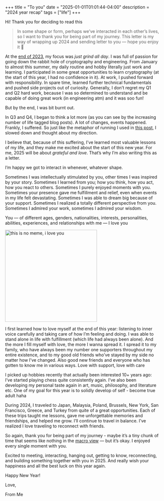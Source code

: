 +++
title = "To you"
date = "2025-01-01T01:01:44-04:00"
description = "2024 year recap"
tags = ["life"]
+++

Hi! Thank you for deciding to read this
> In some shape or form, perhaps we’ve interacted in each other’s lives, so I want to thank you for being part of my journey. This letter is my way of wrapping up 2024 and sending letter to you — hope you enjoy it 💌


At the [end of 2023](https://www.piapark.me/year-of-unknown-unknown/), my focus was *just grind all day*. I was full of passion for going down the rabbit hole of cryptography and engineering. From January to almost this summer, my daily routine and hobby literally just work and learning. I participated in some great opportunities to learn cryptography (at the start of this year, I had no confidence in it). At work, I pushed forward with responsibility. In spare time, learned further technical fundamentals and pushed side projects out of curiosity. Generally, I don’t regret my Q1 and Q2 hard work, because I was so determined to understand and be capable of doing great work (in engineering atm) and it was soo fun!

But by the end, I was bit burnt out.

In Q3 and Q4, I began to think a lot more (as you can see by the increasing number of life tagged blog posts). A lot of changes, events happened. Frankly, I suffered. So just like the metaphor of running I used in [this post](https://www.piapark.me/born-to-run/), I slowed down and thought about my direction.

I believe that, because of this suffering, I’ve learned most valuable lessons of my life, and they make me excited about the start of this new year. For me, 2025 will be about *grateful and love*. That’s why I’m also writing this as a letter.


I’m happy we got to interact in whenever, whatever shape.

Sometimes I was intellectually stimulated by you, other times I was inspired by your story. Sometimes I learned from you; how you think, how you act, how you react to others. Sometimes I purely enjoyed moments with you. Sometimes your presence gave me fulfillment and relief, even when events in my life felt devastating. Sometimes I was able to dream big because of your support. Sometimes I realized a totally different perspective from you. Sometimes I admired your work, sometimes I admired your wisdom.

You — of different ages, genders, nationalities, interests, personalities, abilities, experiences, and relationships with me — I love you

<img src="/images/nomeme.png" alt="this is no meme, i love you" width="300" />


I first learned how to love myself at the end of this year: listening to inner voice carefully and taking care of how I’m feeling and doing. I was able to stand alone in life with fulfillment (which life had always been alone). And the more I fill myself with love, the more I wanna spread it. I spread it to my family, who have always been my number one supporters throughout my entire existence, and to my good old friends who’ve stayed by my side no matter how I’ve changed. Also good new friends and everyone who has gotten to know me in various ways. Love with support, love with care

I picked up hobbies recently that actually been interested 10+ years ago: I’ve started playing chess quite consistently again. I’ve also been developing my personal taste again in art, music, philosophy, and literature etc. One of my goal for this year is to solidly develop of self - become true adult haha

During 2024, I traveled to Japan, Malaysia, Poland, Brussels, New York, San Francisco, Greece, and Turkey from quite of a great opportunities. Each of these trips taught me lessons, gave me unforgettable memories and friendships, and helped me grow. I’ll continue to travel in balance. I’ve realized I love traveling to reconnect with friends.


So again, thank you for being part of my journey - maybe it’s a tiny chunk of time that seems like nothing in the [macro view](https://youtu.be/4Tm6Z1y3h94?si=TI5YEikhqZ4RIK11) — but it’s okay. I enjoyed every single moment with you.

Excited to meeting, interacting, hanging out, getting to know, reconnecting, and building something together with you in 2025. And really wish your happiness and all the best luck on this year again.

Happy New Year!

Love,

From Me
